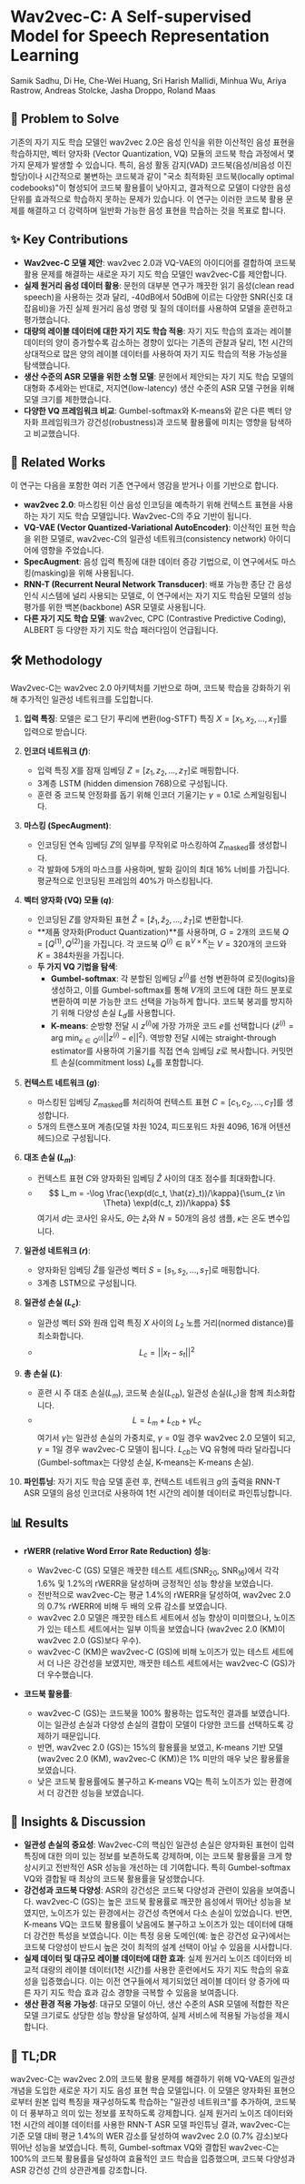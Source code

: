 # Wav2vec-C: A Self-supervised Model for Speech Representation Learning
Samik Sadhu, Di He, Che-Wei Huang, Sri Harish Mallidi, Minhua Wu, Ariya Rastrow, Andreas Stolcke, Jasha Droppo, Roland Maas

## 🧩 Problem to Solve
기존의 자기 지도 학습 모델인 wav2vec 2.0은 음성 인식을 위한 이산적인 음성 표현을 학습하지만, 벡터 양자화 (Vector Quantization, VQ) 모듈의 코드북 학습 과정에서 몇 가지 문제가 발생할 수 있습니다. 특히, 음성 활동 감지(VAD) 코드북(음성/비음성 이진 할당)이나 시간적으로 불변하는 코드북과 같이 "국소 최적화된 코드북(locally optimal codebooks)"이 형성되어 코드북 활용률이 낮아지고, 결과적으로 모델이 다양한 음성 단위를 효과적으로 학습하지 못하는 문제가 있습니다. 이 연구는 이러한 코드북 활용 문제를 해결하고 더 강력하며 일반화 가능한 음성 표현을 학습하는 것을 목표로 합니다.

## ✨ Key Contributions
*   **Wav2vec-C 모델 제안**: wav2vec 2.0과 VQ-VAE의 아이디어를 결합하여 코드북 활용 문제를 해결하는 새로운 자기 지도 학습 모델인 wav2vec-C를 제안합니다.
*   **실제 원거리 음성 데이터 활용**: 문헌의 대부분 연구가 깨끗한 읽기 음성(clean read speech)을 사용하는 것과 달리, -40dB에서 50dB에 이르는 다양한 SNR(신호 대 잡음비)을 가진 실제 원거리 음성 명령 및 질의 데이터를 사용하여 모델을 훈련하고 평가했습니다.
*   **대량의 레이블 데이터에 대한 자기 지도 학습 적용**: 자기 지도 학습의 효과는 레이블 데이터의 양이 증가할수록 감소하는 경향이 있다는 기존의 관찰과 달리, 1천 시간의 상대적으로 많은 양의 레이블 데이터를 사용하여 자기 지도 학습의 적용 가능성을 탐색했습니다.
*   **생산 수준의 ASR 모델을 위한 소형 모델**: 문헌에서 제안되는 자기 지도 학습 모델의 대형화 추세와는 반대로, 저지연(low-latency) 생산 수준의 ASR 모델 구현을 위해 모델 크기를 제한했습니다.
*   **다양한 VQ 프레임워크 비교**: Gumbel-softmax와 K-means와 같은 다른 벡터 양자화 프레임워크가 강건성(robustness)과 코드북 활용률에 미치는 영향을 탐색하고 비교했습니다.

## 📎 Related Works
이 연구는 다음을 포함한 여러 기존 연구에서 영감을 받거나 이를 기반으로 합니다.
*   **wav2vec 2.0**: 마스킹된 이산 음성 인코딩을 예측하기 위해 컨텍스트 표현을 사용하는 자기 지도 학습 모델입니다. Wav2vec-C의 주요 기반이 됩니다.
*   **VQ-VAE (Vector Quantized-Variational AutoEncoder)**: 이산적인 표현 학습을 위한 모델로, wav2vec-C의 일관성 네트워크(consistency network) 아이디어에 영향을 주었습니다.
*   **SpecAugment**: 음성 입력 특징에 대한 데이터 증강 기법으로, 이 연구에서도 마스킹(masking)을 위해 사용됩니다.
*   **RNN-T (Recurrent Neural Network Transducer)**: 배포 가능한 종단 간 음성 인식 시스템에 널리 사용되는 모델로, 이 연구에서는 자기 지도 학습된 모델의 성능 평가를 위한 백본(backbone) ASR 모델로 사용됩니다.
*   **다른 자기 지도 학습 모델**: wav2vec, CPC (Contrastive Predictive Coding), ALBERT 등 다양한 자기 지도 학습 패러다임이 언급됩니다.

## 🛠️ Methodology
Wav2vec-C는 wav2vec 2.0 아키텍처를 기반으로 하며, 코드북 학습을 강화하기 위해 추가적인 일관성 네트워크를 도입합니다.

1.  **입력 특징**: 모델은 로그 단기 푸리에 변환(log-STFT) 특징 $X = [x_1, x_2, ..., x_T]$를 입력으로 받습니다.

2.  **인코더 네트워크 ($f$)**:
    *   입력 특징 $X$를 잠재 임베딩 $Z = [z_1, z_2, ..., z_T]$로 매핑합니다.
    *   3계층 LSTM (hidden dimension 768)으로 구성됩니다.
    *   훈련 중 코드북 안정화를 돕기 위해 인코더 기울기는 $\gamma=0.1$로 스케일링됩니다.

3.  **마스킹 (SpecAugment)**:
    *   인코딩된 연속 임베딩 $Z$의 일부를 무작위로 마스킹하여 $Z_{\text{masked}}$를 생성합니다.
    *   각 발화에 5개의 마스크를 사용하며, 발화 길이의 최대 16% 너비를 가집니다. 평균적으로 인코딩된 프레임의 40%가 마스킹됩니다.

4.  **벡터 양자화 (VQ) 모듈 ($q$)**:
    *   인코딩된 $Z$를 양자화된 표현 $\hat{Z} = [\hat{z}_1, \hat{z}_2, ..., \hat{z}_T]$로 변환합니다.
    *   **제품 양자화(Product Quantization)**를 사용하며, $G=2$개의 코드북 $Q = [Q^{(1)}, Q^{(2)}]$을 가집니다. 각 코드북 $Q^{(i)} \in \mathbb{R}^{V \times K}$는 $V=320$개의 코드와 $K=384$차원을 가집니다.
    *   **두 가지 VQ 기법을 탐색**:
        *   **Gumbel-softmax**: 각 분할된 임베딩 $z^{(i)}$를 선형 변환하여 로짓(logits)을 생성하고, 이를 Gumbel-softmax를 통해 $V$개의 코드에 대한 하드 분포로 변환하여 미분 가능한 코드 선택을 가능하게 합니다. 코드북 붕괴를 방지하기 위해 다양성 손실 $L_d$를 사용합니다.
        *   **K-means**: 순방향 전달 시 $z^{(i)}$에 가장 가까운 코드 $e$를 선택합니다 ($\hat{z}^{(i)} = \text{arg min}_{e \in Q^{(i)}} ||z^{(i)} - e||^2$). 역방향 전달 시에는 straight-through estimator를 사용하여 기울기를 직접 연속 임베딩 $z$로 복사합니다. 커밋먼트 손실(commitment loss) $L_k$를 포함합니다.

5.  **컨텍스트 네트워크 ($g$)**:
    *   마스킹된 임베딩 $Z_{\text{masked}}$를 처리하여 컨텍스트 표현 $C = [c_1, c_2, ..., c_T]$를 생성합니다.
    *   5개의 트랜스포머 계층(모델 차원 1024, 피드포워드 차원 4096, 16개 어텐션 헤드)으로 구성됩니다.

6.  **대조 손실 ($L_m$)**:
    *   컨텍스트 표현 $C$와 양자화된 임베딩 $\hat{Z}$ 사이의 대조 점수를 최대화합니다.
    *   $$ L_m = -\log \frac{\exp(d(c_t, \hat{z}_t))/\kappa}{\sum_{z \in \Theta} \exp(d(c_t, z))/\kappa} $$
        여기서 $d$는 코사인 유사도, $\Theta$는 $\hat{z}_t$와 $N=50$개의 음성 샘플, $\kappa$는 온도 변수입니다.

7.  **일관성 네트워크 ($r$)**:
    *   양자화된 임베딩 $\hat{Z}$를 일관성 벡터 $S = [s_1, s_2, ..., s_T]$로 매핑합니다.
    *   3계층 LSTM으로 구성됩니다.

8.  **일관성 손실 ($L_c$)**:
    *   일관성 벡터 $S$와 원래 입력 특징 $X$ 사이의 $L_2$ 노름 거리(normed distance)를 최소화합니다.
    *   $$ L_c = ||x_t - s_t||^2 $$

9.  **총 손실 ($L$)**:
    *   훈련 시 주 대조 손실($L_m$), 코드북 손실($L_{cb}$), 일관성 손실($L_c$)을 함께 최소화합니다.
    *   $$ L = L_m + L_{cb} + \gamma L_c $$
        여기서 $\gamma$는 일관성 손실의 가중치로, $\gamma=0$일 경우 wav2vec 2.0 모델이 되고, $\gamma=1$일 경우 wav2vec-C 모델이 됩니다. $L_{cb}$는 VQ 유형에 따라 달라집니다 (Gumbel-softmax는 다양성 손실, K-means는 K-means 손실).

10. **파인튜닝**: 자기 지도 학습 모델 훈련 후, 컨텍스트 네트워크 $g$의 출력을 RNN-T ASR 모델의 음성 인코더로 사용하여 1천 시간의 레이블 데이터로 파인튜닝합니다.

## 📊 Results
*   **rWERR (relative Word Error Rate Reduction) 성능**:
    *   Wav2vec-C (GS) 모델은 깨끗한 테스트 세트(SNR$_{20}$, SNR$_{16}$)에서 각각 1.6% 및 1.2%의 rWERR을 달성하며 긍정적인 성능 향상을 보였습니다.
    *   전반적으로 wav2vec-C는 평균 1.4%의 rWERR을 달성하여, wav2vec 2.0의 0.7% rWERR에 비해 두 배의 오류 감소를 보였습니다.
    *   wav2vec 2.0 모델은 깨끗한 테스트 세트에서 성능 향상이 미미했으나, 노이즈가 있는 테스트 세트에서는 일부 이득을 보였습니다 (wav2vec 2.0 (KM)이 wav2vec 2.0 (GS)보다 우수).
    *   wav2vec-C (KM)은 wav2vec-C (GS)에 비해 노이즈가 있는 테스트 세트에서 더 나은 강건성을 보였지만, 깨끗한 테스트 세트에서는 wav2vec-C (GS)가 더 우수했습니다.

*   **코드북 활용률**:
    *   wav2vec-C (GS)는 코드북을 100% 활용하는 압도적인 결과를 보였습니다. 이는 일관성 손실과 다양성 손실의 결합이 모델이 다양한 코드를 선택하도록 강제하기 때문입니다.
    *   반면, wav2vec 2.0 (GS)는 15%의 활용률을 보였고, K-means 기반 모델(wav2vec 2.0 (KM), wav2vec-C (KM))은 1% 미만의 매우 낮은 활용률을 보였습니다.
    *   낮은 코드북 활용률에도 불구하고 K-means VQ는 특히 노이즈가 있는 환경에서 더 강건한 성능을 보였습니다.

## 🧠 Insights & Discussion
*   **일관성 손실의 중요성**: Wav2vec-C의 핵심인 일관성 손실은 양자화된 표현이 입력 특징에 대한 의미 있는 정보를 보존하도록 강제하며, 이는 코드북 활용률을 크게 향상시키고 전반적인 ASR 성능을 개선하는 데 기여합니다. 특히 Gumbel-softmax VQ와 결합될 때 최상의 코드북 활용률을 달성했습니다.
*   **강건성과 코드북 다양성**: ASR의 강건성은 코드북 다양성과 관련이 있음을 보여줍니다. wav2vec-C (GS)는 높은 코드북 활용률로 깨끗한 음성에서 뛰어난 성능을 보였지만, 노이즈가 있는 환경에서는 강건성 측면에서 다소 손실이 있었습니다. 반면, K-means VQ는 코드북 활용률이 낮음에도 불구하고 노이즈가 있는 데이터에 대해 더 강건한 특성을 보였습니다. 이는 특정 응용 도메인(예: 높은 강건성 요구)에서는 코드북 다양성이 반드시 높은 것이 최적의 설계 선택이 아닐 수 있음을 시사합니다.
*   **실제 데이터 및 대규모 레이블 데이터에 대한 효과**: 실제 원거리 노이즈 데이터와 비교적 대량의 레이블 데이터(1천 시간)를 사용한 훈련에서도 자기 지도 학습의 유효성을 입증했습니다. 이는 이전 연구들에서 제기되었던 레이블 데이터 양 증가에 따른 자기 지도 학습 효과 감소 경향을 극복할 수 있음을 보여줍니다.
*   **생산 환경 적용 가능성**: 대규모 모델이 아닌, 생산 수준의 ASR 모델에 적합한 작은 모델 크기로도 상당한 성능 향상을 달성하여, 실제 서비스에 적용될 가능성을 제시합니다.

## 📌 TL;DR
wav2vec-C는 wav2vec 2.0의 코드북 활용 문제를 해결하기 위해 VQ-VAE의 일관성 개념을 도입한 새로운 자기 지도 음성 표현 학습 모델입니다. 이 모델은 양자화된 표현으로부터 원본 입력 특징을 재구성하도록 학습하는 "일관성 네트워크"를 추가하여, 코드북이 더 풍부하고 의미 있는 정보를 포착하도록 강제합니다. 실제 원거리 노이즈 데이터와 1천 시간의 레이블 데이터를 사용한 RNN-T ASR 모델 파인튜닝 결과, wav2vec-C는 기준 모델 대비 평균 1.4%의 WER 감소를 달성하여 wav2vec 2.0 (0.7% 감소)보다 뛰어난 성능을 보였습니다. 특히, Gumbel-softmax VQ와 결합된 wav2vec-C는 100%의 코드북 활용률을 달성하여 효율적인 코드 학습을 입증했으며, 코드북 다양성과 ASR 강건성 간의 상관관계를 강조합니다.